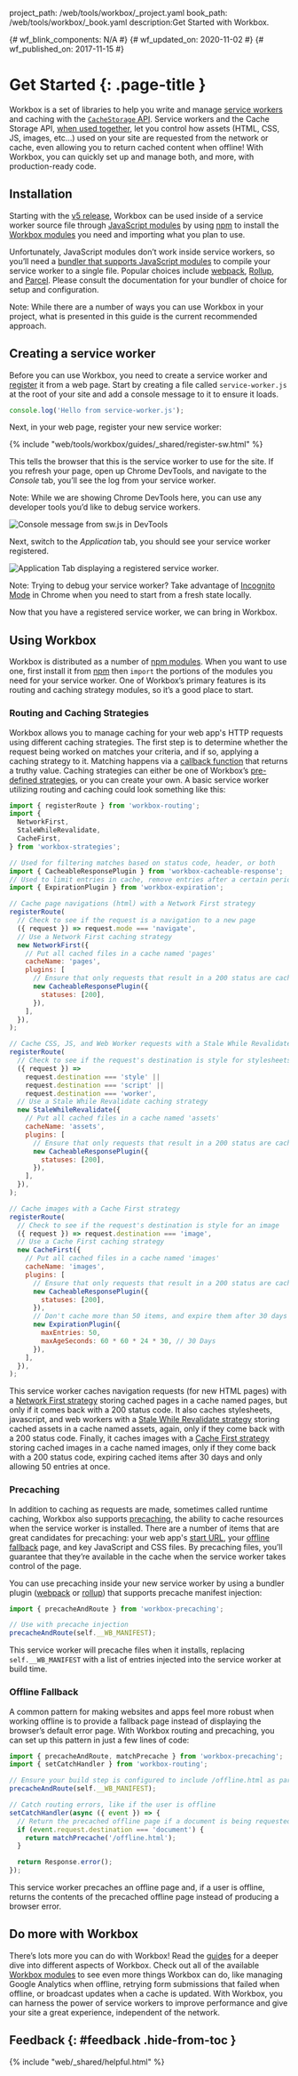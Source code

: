 project_path: /web/tools/workbox/_project.yaml
book_path: /web/tools/workbox/_book.yaml
description:Get Started with Workbox.

{# wf_blink_components: N/A #}
{# wf_updated_on: 2020-11-02 #}
{# wf_published_on: 2017-11-15 #}

# Get Started {: .page-title }

Workbox is a set of libraries to help you write and manage [service workers](https://developer.mozilla.org/en-US/docs/Web/API/Service_Worker_API) and caching with the [`CacheStorage` API](https://web.dev/service-workers-cache-storage/). Service workers and the Cache Storage API, [when used together](https://web.dev/service-workers-cache-storage/), let you control how assets (HTML, CSS, JS, images, etc…) used on your site are requested from the network or cache, even allowing you to return cached content when offline! With Workbox, you can quickly set up and manage both, and more, with production-ready code.

## Installation

Starting with the [v5 release](https://github.com/GoogleChrome/workbox/releases/tag/v5.0.0), Workbox can be used inside of a service worker source file through [JavaScript modules](https://developer.mozilla.org/en-US/docs/Web/JavaScript/Guide/Modules) by using [npm](https://www.npmjs.com/) to install the [Workbox modules](/web/tools/workbox/modules#service-worker-packages) you need and importing what you plan to use.

Unfortunately, JavaScript modules don’t work inside service workers, so you’ll need a [bundler that supports JavaScript modules](https://bundlers.tooling.report/) to compile your service worker to a single file. Popular choices include [webpack](https://webpack.js.org/), [Rollup](https://rollupjs.org/guide/en/), and [Parcel](https://parceljs.org/). Please consult the documentation for your bundler of choice for setup and configuration.

Note: While there are a number of ways you can use Workbox in your project, what is presented in this guide is the current recommended approach.

## Creating a service worker

Before you can use Workbox, you need to create a service worker and [register](/web/fundamentals/primers/service-workers/registration) it from a web page. Start by creating a file called `service-worker.js` at the root of your site and add a console message to it to ensure it loads.

```javascript
console.log('Hello from service-worker.js');
```

Next, in your web page, register your new service worker:

{% include "web/tools/workbox/guides/_shared/register-sw.html" %}

This tells the browser that this is the service worker to use for the site. If you refresh your page, open up Chrome DevTools, and navigate to the _Console_ tab, you’ll see the log from your service worker.

Note: While we are showing Chrome DevTools here, you can use any developer tools you’d like to debug service workers.

![Console message from sw.js in DevTools](../images/guides/get-started/hello-console.png)

Next, switch to the _Application_ tab, you should see your service worker registered.

![Application Tab displaying a registered service worker.](../images/guides/get-started/application-tab.png)

Note: Trying to debug your service worker? Take advantage of [Incognito Mode](https://support.google.com/chrome/answer/95464) in Chrome when you need to start from a fresh state locally.

Now that you have a registered service worker, we can bring in Workbox.

## Using Workbox

Workbox is distributed as a number of [npm modules](/web/tools/workbox/modules). When you want to use one, first install it from [npm](https://npmjs.com/) then `import` the portions of the modules you need for your service worker. One of Workbox’s primary features is its routing and caching strategy modules, so it’s a good place to start.

### Routing and Caching Strategies

Workbox allows you to manage caching for your web app's HTTP requests using different caching strategies. The first step is to determine whether the request being worked on matches your criteria, and if so, applying a caching strategy to it. Matching happens via a [callback function](/web/tools/workbox/modules/workbox-routing#matching_and_handling_in_routes) that returns a truthy value. Caching strategies can either be one of Workbox’s [pre-defined strategies](/web/tools/workbox/modules/workbox-strategies#using_strategies), or you can create your own. A basic service worker utilizing routing and caching could look something like this:

```javascript
import { registerRoute } from 'workbox-routing';
import {
  NetworkFirst,
  StaleWhileRevalidate,
  CacheFirst,
} from 'workbox-strategies';

// Used for filtering matches based on status code, header, or both
import { CacheableResponsePlugin } from 'workbox-cacheable-response';
// Used to limit entries in cache, remove entries after a certain period of time
import { ExpirationPlugin } from 'workbox-expiration';

// Cache page navigations (html) with a Network First strategy
registerRoute(
  // Check to see if the request is a navigation to a new page
  ({ request }) => request.mode === 'navigate',
  // Use a Network First caching strategy
  new NetworkFirst({
    // Put all cached files in a cache named 'pages'
    cacheName: 'pages',
    plugins: [
      // Ensure that only requests that result in a 200 status are cached
      new CacheableResponsePlugin({
        statuses: [200],
      }),
    ],
  }),
);

// Cache CSS, JS, and Web Worker requests with a Stale While Revalidate strategy
registerRoute(
  // Check to see if the request's destination is style for stylesheets, script for JavaScript, or worker for web worker
  ({ request }) =>
    request.destination === 'style' ||
    request.destination === 'script' ||
    request.destination === 'worker',
  // Use a Stale While Revalidate caching strategy
  new StaleWhileRevalidate({
    // Put all cached files in a cache named 'assets'
    cacheName: 'assets',
    plugins: [
      // Ensure that only requests that result in a 200 status are cached
      new CacheableResponsePlugin({
        statuses: [200],
      }),
    ],
  }),
);

// Cache images with a Cache First strategy
registerRoute(
  // Check to see if the request's destination is style for an image
  ({ request }) => request.destination === 'image',
  // Use a Cache First caching strategy
  new CacheFirst({
    // Put all cached files in a cache named 'images'
    cacheName: 'images',
    plugins: [
      // Ensure that only requests that result in a 200 status are cached
      new CacheableResponsePlugin({
        statuses: [200],
      }),
      // Don't cache more than 50 items, and expire them after 30 days
      new ExpirationPlugin({
        maxEntries: 50,
        maxAgeSeconds: 60 * 60 * 24 * 30, // 30 Days
      }),
    ],
  }),
);
```

This service worker caches navigation requests (for new HTML pages) with a [Network First strategy](/web/tools/workbox/modules/workbox-strategies#network_first_network_falling_back_to_cache) storing cached pages in a cache named pages, but only if it comes back with a 200 status code. It also caches stylesheets, javascript, and web workers with a [Stale While Revalidate strategy](/web/tools/workbox/modules/workbox-strategies#stale-while-revalidate) storing cached assets in a cache named assets, again, only if they come back with a 200 status code. Finally, it caches images with a [Cache First strategy](/web/tools/workbox/modules/workbox-strategies#cache_first_cache_falling_back_to_network) storing cached images in a cache named images, only if they come back with a 200 status code, expiring cached items after 30 days and only allowing 50 entries at once.

### Precaching

In addition to caching as requests are made, sometimes called runtime caching, Workbox also supports [precaching](/web/tools/workbox/modules/workbox-precaching), the ability to cache resources when the service worker is installed. There are a number of items that are great candidates for precaching: your web app's [start URL](https://web.dev/add-manifest/#start-url), your [offline fallback](#offline_fallback) page, and key JavaScript and CSS files. By precaching files, you’ll guarantee that they’re available in the cache when the service worker takes control of the page.

You can use precaching inside your new service worker by using a bundler plugin ([webpack](/web/tools/workbox/modules/workbox-webpack-plugin#injectmanifest_plugin) or [rollup](https://github.com/chromeos/static-site-scaffold-modules/blob/master/modules/rollup-plugin-workbox-inject/README.md)) that supports precache manifest injection:

```javascript
import { precacheAndRoute } from 'workbox-precaching';

// Use with precache injection
precacheAndRoute(self.__WB_MANIFEST);
```

This service worker will precache files when it installs, replacing `self.__WB_MANIFEST` with a list of entries injected into the service worker at build time.

### Offline Fallback

A common pattern for making websites and apps feel more robust when working offline is to provide a fallback page instead of displaying the browser’s default error page. With Workbox routing and precaching, you can set up this pattern in just a few lines of code:

```javascript
import { precacheAndRoute, matchPrecache } from 'workbox-precaching';
import { setCatchHandler } from 'workbox-routing';

// Ensure your build step is configured to include /offline.html as part of your precache manifest.
precacheAndRoute(self.__WB_MANIFEST);

// Catch routing errors, like if the user is offline
setCatchHandler(async ({ event }) => {
  // Return the precached offline page if a document is being requested
  if (event.request.destination === 'document') {
    return matchPrecache('/offline.html');
  }

  return Response.error();
});
```

This service worker precaches an offline page and, if a user is offline, returns the contents of the precached offline page instead of producing a browser error.

## Do more with Workbox

There’s lots more you can do with Workbox! Read the [guides](/web/tools/workbox/guides) for a deeper dive into different aspects of Workbox. Check out all of the available [Workbox modules](/web/tools/workbox/modules) to see even more things Workbox can do, like managing Google Analytics when offline, retrying form submissions that failed when offline, or broadcast updates when a cache is updated. With Workbox, you can harness the power of service workers to improve performance and give your site a great experience, independent of the network.

## Feedback {: #feedback .hide-from-toc }

{% include "web/_shared/helpful.html" %}
